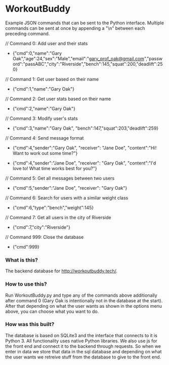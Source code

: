 # WorkoutBuddy
Example JSON commands that can be sent to the Python interface. Multiple commands can be sent at once by appending a "\n" between each preceding command.

// Command 0: Add user and their stats
- {"cmd":0,"name":"Gary Oak","age":24,"sex":"Male","email":"gary_prof_oak@gmail.com","password":"passABC","city":"Riverside","bench":145,"squat":200,"deadlift":250}

// Command 1: Get user based on their name
- {"cmd":1,"name":"Gary Oak"}

// Command 2: Get user stats based on their name
- {"cmd":2,"name":"Gary Oak"}

// Command 3: Modify user's stats
- {"cmd":3,"name":"Gary Oak", "bench":147,"squat":203,"deadlift":259}

// Command 4: Send message format
- {"cmd":4,"sender":"Gary Oak", "receiver": "Jane Doe", "content":"Hi! Want to work out some time?"}

- {"cmd":4,"sender":"Jane Doe", "receiver": "Gary Oak", "content":"I'd love to! What time works best for you?"}

// Command 5: Get all messages between two users
- {"cmd":5,"sender":"Jane Doe", "receiver": "Gary Oak"}

// Command 6: Search for users with a similar weight class
- {"cmd":6,"type":"bench","weight":145}

// Command 7: Get all users in the city of Riverside
- {"cmd":7,"city":"Riverside"}

// Command 999: Close the database
- {"cmd":999}

### What is this?

The backend database for http://workoutbuddy.tech/. 

### How to use this?

Run WorkoutBuddy.py and type any of the commands above additionally after command 0 (Gary Oak is intentionally not in the database at the start). After that depending on what the user wants as shown in the options menu above, you can choose what you want to do. 

### How was this built?

The database is based on SQLite3 and the interface that connects to it is Python 3. All functionality uses native Python libraries. We also use js for the front end and connect it to the backend through requests. So when we enter in data we store that data in the sql database and depending on what the user wants we retreive stuff from the database to give to the front end. 


